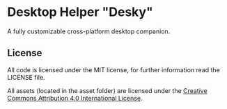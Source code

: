 # Desktop Helper "Desky"

A fully customizable cross-platform desktop companion.

## License

All code is licensed under the MIT license, for further information read the LICENSE file.

All assets (located in the asset folder) are licensed under the [Creative Commons Attribution 4.0 International License](http://creativecommons.org/licenses/by/4.0/).